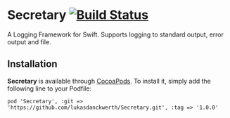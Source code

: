 # **Secretary** [![Build Status](https://travis-ci.com/lukasdanckwerth/Secretary.svg?branch=master)](https://travis-ci.com/lukasdanckwerth/Secretary)

A Logging Framework for Swift.  Supports logging to standard output, error output and file.

## Installation

**Secretary** is available through [CocoaPods](http://cocoapods.org/). To install it, simply add the following line to your Podfile:

```
pod 'Secretary', :git => 'https://github.com/lukasdanckwerth/Secretary.git', :tag => '1.0.0'
```

